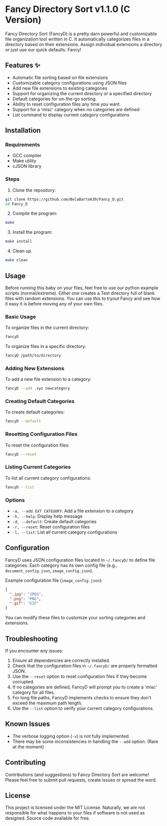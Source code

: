 # Fancy Directory Sort v1.1.0 (C Version)

Fancy Directory Sort (FancyD) is a pretty darn powerful and customizable file organization tool written in C. It automatically categorizes files in a directory based on their extensions. Assign individual extensions a directory or just use our quick defaults. Fancy!

## Features ✨

- Automatic file sorting based on file extensions
- Customizable category configurations using JSON files
- Add new file extensions to existing categories
- Support for organizing the current directory or a specified directory
- Default categories for on-the-go sorting.
- Ability to reset configuration files any time you want.
- Support for a 'misc' category when no categories are defined
- List command to display current category configurations

## Installation

### Requirements

- GCC compiler
- Make utility
- cJSON library

### Steps

1. Clone the repository:
```bash
git clone https://github.com/BelaBartok39/Fancy_D.git
cd Fancy_D
```

2. Compile the program:
```bash
make
```

3. Install the program:
```bash
make install
```

4. Clean up.
```bash
make clean
```

## Usage

Before running this baby on your files, feel free to use our python example scripts (normal/extreme). Either one creates a Test directory full of blank files with random extensions. You can use this to tryout Fancy and see how it easy it is before moving any of your own files. 

### Basic Usage
To organize files in the current directory:
```bash
fancyD
```

To organize files in a specific directory:
```bash
fancyD /path/to/directory
```

### Adding New Extensions
To add a new file extension to a category:
```bash
fancyD --add .xyz newcategory
```

### Creating Default Categories
To create default categories:
```bash
fancyD --default
```

### Resetting Configuration Files
To reset the configuration files:
```bash
fancyD --reset
```

### Listing Current Categories
To list all current category configurations:
```bash
fancyD --list
```

### Options

- `-a, --add EXT CATEGORY`: Add a file extension to a category
- `-h, --help`: Display help message
- `-d, --default`: Create default categories
- `-r, --reset`: Reset configuration files
- `-l, --list`: List all current category configurations

## Configuration
FancyD uses JSON configuration files located in `~/.fancyD/` to define file categories. Each category has its own config file (e.g., `document_config.json`, `image_config.json`).

Example configuration file (`image_config.json`):
```json
{
  ".jpg": "JPEG",
  ".png": "PNG",
  ".gif": "GIF"
}
```
You can modify these files to customize your sorting categories and extensions.

## Troubleshooting

If you encounter any issues:

1. Ensure all dependencies are correctly installed.
2. Check that the configuration files in `~/.fancyD/` are properly formatted JSON.
3. Use the `--reset` option to reset configuration files if they become corrupted.
4. If no categories are defined, FancyD will prompt you to create a 'misc' category for all files.
5. For long file paths, FancyD implements checks to ensure they don't exceed the maximum path length.
6. Use the `--list` option to verify your current category configurations.

## Known Issues

- The verbose logging option (`-v`) is not fully implemented.
- There may be some inconsistencies in handling the `--add` option. (Rare at the moment)

## Contributing
Contributions (and suggestions) to Fancy Directory Sort are welcome! Please feel free to submit pull requests, create issues or spread the word.

## License
This project is licensed under the MIT License. Naturally, we are not responsible for what happens to your files if software is not used as designed. Source code available for free. 
